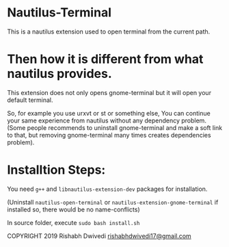 # Nautilus-Terminal
This is a nautilus extension used to open terminal from the current path.

# Then how it is different from what nautilus provides.
This extension does not only opens gnome-terminal but it will open your default terminal.

So, for example you use urxvt or st or something else, You can continue your same experience from nautilus without any dependency problem. 
(Some people recommends to uninstall gnome-terminal and make a soft link to that, but removing gnome-terminal many times creates dependencies problem).

# Installtion Steps:

You need ```g++``` and ```libnautilus-extension-dev``` packages for installation.

(Uninstall ```nautilus-open-terminal``` or ```nautilus-extension-gnome-terminal``` if installed so, there would be no name-conflicts)

In source folder, execute ```sudo bash install.sh```


COPYRIGHT 2019 Rishabh Dwivedi <rishabhdwivedi17@gmail.com>
